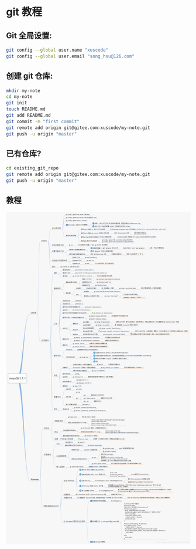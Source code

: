 # git 教程

## Git 全局设置:

```bash
git config --global user.name "xuscode"
git config --global user.email "song_hsu@126.com"
```

## 创建 git 仓库:

```bash
mkdir my-note
cd my-note
git init
touch README.md
git add README.md
git commit -m "first commit"
git remote add origin git@gitee.com:xuscode/my-note.git
git push -u origin "master"
```

## 已有仓库?

```bash
cd existing_git_repo
git remote add origin git@gitee.com:xuscode/my-note.git
git push -u origin "master"
```


## 教程

![git](git.png)